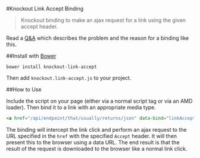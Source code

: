 #Knockout Link Accept Binding

> Knockout binding to make an ajax request for a link using the given accept header.

Read a [Q&A](http://stackoverflow.com/a/20361958/316108) which describes the problem and the reason for a binding like this.

##Install with [Bower](http://bower.io/)

```
bower install knockout-link-accept
```

Then add `knockout.link-accept.js` to your project.

##How to Use

Include the script on your page (either via a normal script tag or via an AMD loader). Then bind it to a link with an appropriate media type.

```html
<a href="/api/endpoint/that/usually/returns/json" data-bind="linkAccept: 'text/csv'"></a>
```

The binding will intercept the link click and perform an ajax request to the URL specified in the `href` with the specified `Accept` header. It will then present this to the browser using a data URL. The end result is that the result of the request is downloaded to the browser like a normal link click.
